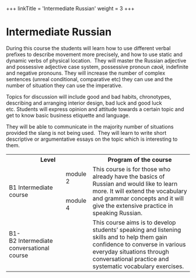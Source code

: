 +++
linkTitle = 'Intermediate Russian'
weight = 3
+++

# Intermediate Russian

<p>During this course the students will learn how to use different verbal prefixes to describe movement more precisely, and&nbsp;how to use&nbsp;static and dynamic verbs of physical location. &nbsp;They will master the Russian adjective and possessive adjective case system, possessive pronoun&nbsp;<em>свой</em><em>,&nbsp;</em>indefinite and negative pronouns. They will increase the number of complex sentences (unreal conditional, comparative etc) they can use and the number of situation they can use the imperative.</p>
<p>Topics for discussion will include good and bad habits, chronotypes, describing and arranging interior design, bad luck and good luck etc.&nbsp;Students will express opinion and&nbsp;attitude towards a certain topic and get to know basic business etiquette and language.</p>
<p>They will be able to communicate in the majority number of situations provided the slang is not being used.&nbsp; They will learn to write short descriptive or argumentative essays on the topic which is interesting to them.</p>
<table>
<tbody>
<tr>
<th colspan="2">Level</th>
<th>Program of the course</th>
</tr>
<tr>
<td rowspan="2">B1 Intermediate course</td>
<td>module 2</td>
<td rowspan="2">This course is for those who already have the basics of Russian and would like to learn more.&nbsp;It will extend the vocabulary and grammar concepts and it will give the extensive practice in speaking Russian.</td>
</tr>
<tr>
<td>module 4</td>
</tr>
<tr>
<td>B1-B2&nbsp;Intermediate conversational course</td>
<td></td>
<td>This course aims is to develop students&rsquo; speaking and listening skills and to help them gain confidence to converse in various everyday situations through conversational practice and systematic vocabulary exercises.</td>
</tr>
</tbody>
</table><div class = "clear"></div>

